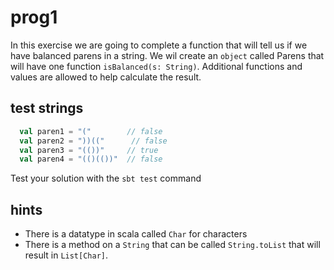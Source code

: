 # prog1

In this exercise we are going to complete a function that will tell us if we have balanced parens in a string.  We wil create an `object` called Parens that will have one function `isBalanced(s: String)`.  Additional functions and values are allowed to help calculate the result.

## test strings

```scala
  val paren1 = "("        // false
  val paren2 = "))(("      // false
  val paren3 = "(())"     // true
  val paren4 = "(()(())"  // false
```

Test your solution with the `sbt test` command

## hints

- There is a datatype in scala called `Char` for characters
- There is a method on a `String` that can be called `String.toList` that will result in `List[Char]`.
